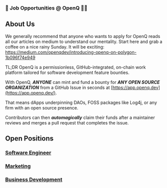 ### 👷 Job Opportunities @ OpenQ 👩‍🏭

## About Us
We generally recommend that anyone who wants to apply for OpenQ reads all our articles on medium to understand our mentality. Start here and grab a coffee on a nice rainy Sunday. It will be exciting: https://medium.com/openqdev/introducing-openq-on-polygon-1b096f74e949

TL;DR OpenQ is a permissionless, GitHub-integrated, on-chain work platform tailored for software development feature bounties.

With OpenQ, **_ANYONE_**  can mint and fund a bounty for  **_ANY OPEN SOURCE ORGANIZATION_**  from a GitHub Issue in seconds at [https://app.openq.dev](https://app.openq.dev/).

That means dApps underpinning DAOs, FOSS packages like Log4j, or any firm with an open source presence.

Contributors can then  **_automagically_**  claim their funds after a maintainer reviews and merges a pull request that completes the issue.
## Open Positions

### [Software Engineer](https://github.com/OpenQDev/OpenQ-Careers/tree/main/engineering)

### [Marketing](https://github.com/OpenQDev/OpenQ-Careers/blob/main/marketing/README.md)

### [Business Development](https://github.com/OpenQDev/OpenQ-Careers/blob/main/bizdev/README.md)
